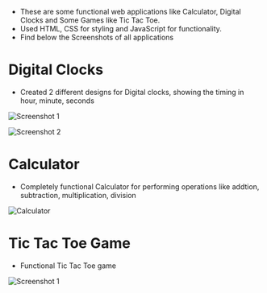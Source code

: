 - These are some functional web applications like Calculator, Digital Clocks and Some Games like Tic Tac Toe. 
- Used HTML, CSS for styling and JavaScript for functionality.
- Find below the Screenshots of all applications

# Digital Clocks
- Created 2 different designs for Digital clocks, showing the timing in hour, minute, seconds
  
![Screenshot 1](https://github.com/ketaki-karambelkar/Web-Applications/assets/156402972/982faf6e-d852-4b43-822c-ef34d5837d4d)

![Screenshot 2](https://github.com/ketaki-karambelkar/Web-Applications/assets/156402972/7b21050a-0b0f-40a2-9fc7-09f8d6400e14)

# Calculator
- Completely functional Calculator for performing operations like addtion, subtraction, multiplication, division

![Calculator](https://github.com/ketaki-karambelkar/Web-Applications/assets/156402972/fd884d8c-4154-44df-97ce-c1c9603888d0)

# Tic Tac Toe Game
- Functional Tic Tac Toe game

![Screenshot 1](https://github.com/ketaki-karambelkar/Web-Applications/assets/156402972/19d6ef90-f82f-4f6f-ae7b-efe8cd5a492c)
